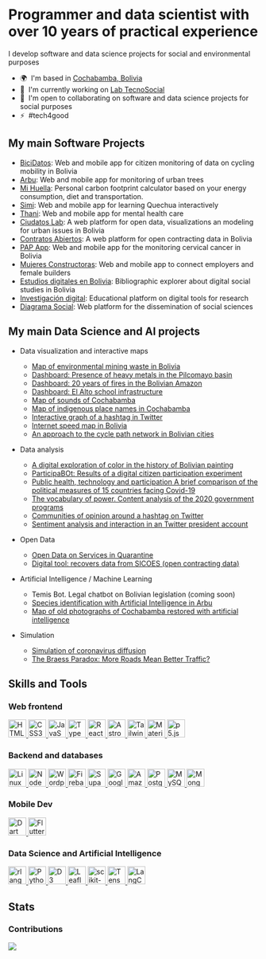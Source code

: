 # Programmer and data scientist with over 10 years of practical experience

I develop software and data science projects for social and environmental purposes

*   🌍  I'm based in [Cochabamba, Bolivia](https://es.wikipedia.org/wiki/Cochabamba)
*   🚀  I'm currently working on [Lab TecnoSocial](http://https://labtecnosocial.org/)
*   🤝  I'm open to collaborating on software and data science projects for social purposes
*   ⚡  #tech4good

## My main Software Projects
- [BiciDatos](http://bicidatos.org/): Web and mobile app for citizen monitoring of data on cycling mobility in Bolivia
- [Arbu](https://arbu.app/): Web and mobile app for monitoring of urban trees
- [Mi Huella](https://mihuella.app/): Personal carbon footprint calculator based on your energy consumption, diet and transportation.
- [Simi](https://simiquechua.app/): Web and mobile app for learning Quechua interactively
- [Thani](https://thaniconecta.app/): Web and mobile app for mental health care
- [Ciudatos Lab](https://ciudatoslab.org/): A web platform for open data, visualizations an modeling for urban issues in Bolivia
- [Contratos Abiertos](https://contratosabiertos-bo.org/): A web platform for open contracting data in Bolivia
- [PAP App](https://play.google.com/store/apps/details?id=org.labtecnosocial.pap_movil): Web and mobile app for the monitoring cervical cancer in Bolivia
- [Mujeres Constructoras](https://play.google.com/store/apps/details?id=org.latecnosocial.mujeres_constructoras): Web and mobile app to connect employers and female builders
- [Estudios digitales en Bolivia](https://labtecnosocial.org/app-bibdigital/): Bibliographic explorer about digital social studies in Bolivia
- [Investigación digital](https://investigacion-digital.org/): Educational platform on digital tools for research
- [Diagrama Social](https://diagramasocial.org/): Web platform for the dissemination of social sciences

## My main Data Science and AI projects
- Data visualization and interactive maps
  - [Map of environmental mining waste in Bolivia](https://www.connectas.org/especiales/bolivia-pais-de-la-tierra-envenenada/)
  - [Dashboard: Presence of heavy metals in the Pilcomayo basin](https://labtecnosocial.shinyapps.io/dashboard-pilcomayo/)
  - [Dashboard: 20 years of fires in the Bolivian Amazon](https://labtecnosocial.shinyapps.io/incendios-bol/)
  - [Dashboard: El Alto school infrastructure](https://labtecnosocial.org/dashboard-infraestructura-escolar-de-el-alto/)
  - [Map of sounds of Cochabamba](https://lab-tecnosocial.github.io/mapa-cocha-sonidos/)
  - [Map of indigenous place names in Cochabamba](https://lab-tecnosocial.github.io/mapa-cocha-toponimos/)
  - [Interactive graph of a hashtag in Twitter](https://labtecnosocial.org/grafo-interactivo-de-un-hashtag/)
  - [Internet speed map in Bolivia](https://labtecnosocial.org/mapa-de-velocidad-de-internet-en-bolivia)
  - [An approach to the cycle path network in Bolivian cities](https://labtecnosocial.org/una-aproximacion-a-la-red-de-ciclovias-en-las-ciudades-bolivianas/)

- Data analysis
  - [A digital exploration of color in the history of Bolivian painting](https://labtecnosocial.org/exploracion-digital-del-color-en-la-historia-de-la-pintura-boliviana/)
  - [ParticipaBOt: Results of a digital citizen participation experiment](https://labtecnosocial.org/participabot-resultados-de-un-experimento/)
  - [Public health, technology and participation
A brief comparison of the political measures of 15 countries facing Covid-19](https://labtecnosocial.org/salud-publica-tecnologia-y-participacion/)
  - [The vocabulary of power. Content analysis of the 2020 government programs](https://labtecnosocial.org/el-vocabulario-del-poder/)
  - [Communities of opinion around a hashtag on Twitter](https://alex-roc.github.io/rayo_e/)
  - [Sentiment analysis and interaction in an Twitter president account](https://alex-roc.github.io/EvoTwitter/)

- Open Data
  - [Open Data on Services in Quarantine](https://labtecnosocial.org/datos-abiertos-sobre-los-servicios-en-la-cuarentena/)
  - [Digital tool: recovers data from SICOES (open contracting data)](https://labtecnosocial.org/recupera-datos-de-sicoes/)

- Artificial Intelligence / Machine Learning
  - Temis Bot. Legal chatbot on Bolivian legislation (coming soon)
  - [Species identification with Artificial Intelligence in Arbu](https://play.google.com/store/apps/details?id=org.labtecnosocial.arbu.android&hl=es_BO)
  - [Map of old photographs of Cochabamba restored with artificial intelligence](https://labtecnosocial.org/app-cocha-antigua/)

- Simulation
  - [Simulation of coronavirus diffusion](https://labtecnosocial.org/simulacion-de-difusion-de-coronavirus/)
  - [The Braess Paradox: More Roads Mean Better Traffic?](https://ciudatoslab.org/modelos/paradoja-braess/)
  


## Skills and Tools

### Web frontend
<a href="https://developer.mozilla.org/en-US/docs/Glossary/HTML5" target="_blank" rel="noreferrer">
    <img src="https://raw.githubusercontent.com/danielcranney/readme-generator/main/public/icons/skills/html5-colored.svg"
        width="36" height="36" alt="HTML5" />
</a>
<a href="https://www.w3.org/TR/CSS/#css" target="_blank" rel="noreferrer">
    <img src="https://raw.githubusercontent.com/danielcranney/readme-generator/main/public/icons/skills/css3-colored.svg"
        width="36" height="36" alt="CSS3" />
</a>
<a href="https://developer.mozilla.org/en-US/docs/Web/JavaScript" target="_blank" rel="noreferrer">
    <img src="https://raw.githubusercontent.com/danielcranney/readme-generator/main/public/icons/skills/javascript-colored.svg"
        width="36" height="36" alt="JavaScript" />
</a>
<a href="https://www.typescriptlang.org/" target="_blank" rel="noreferrer">
    <img src="https://raw.githubusercontent.com/danielcranney/readme-generator/main/public/icons/skills/typescript-colored.svg"
        width="36" height="36" alt="TypeScript" />
</a>
<a href="https://reactjs.org/" target="_blank" rel="noreferrer">
    <img src="https://raw.githubusercontent.com/danielcranney/readme-generator/main/public/icons/skills/react-colored.svg"
        width="36" height="36" alt="React" />
</a>
<a href="https://astro.build/" target="_blank" rel="noreferrer">
    <img src="https://avatars.githubusercontent.com/u/44914786?s=200&v=4" width="36" height="36" alt="Astro" />
</a>
<a href="https://tailwindcss.com/" target="_blank" rel="noreferrer">
    <img src="https://raw.githubusercontent.com/danielcranney/readme-generator/main/public/icons/skills/tailwindcss-colored.svg"
        width="36" height="36" alt="TailwindCSS" />
</a>
<a href="https://mui.com/" target="_blank" rel="noreferrer">
    <img src="https://raw.githubusercontent.com/danielcranney/readme-generator/main/public/icons/skills/materialui-colored.svg"
        width="36" height="36" alt="Material UI" />
</a>
<a href="https://p5js.org/" target="_blank" rel="noreferrer">
    <img src="https://blindedcyclops.neocities.org/p5js-icons/p5-sq-white-background.png" width="36" height="36" alt="p5.js" />
</a>


### Backend and databases
<a href="https://www.linux.org" target="_blank" rel="noreferrer">
    <img src="https://raw.githubusercontent.com/danielcranney/readme-generator/main/public/icons/skills/linux-colored.svg" width="36" height="36" alt="Linux" />
</a>
<a href="https://nodejs.org/en/" target="_blank" rel="noreferrer">
        <img src="https://raw.githubusercontent.com/danielcranney/readme-generator/main/public/icons/skills/nodejs-colored.svg"
            width="36" height="36" alt="NodeJS" />
</a>
<a href="https://wordpress.com" target="_blank" rel="noreferrer">
    <img src="https://raw.githubusercontent.com/danielcranney/readme-generator/main/public/icons/skills/wordpress-colored.svg" width="36" height="36" alt="Wordpress" 
a>
<a href="https://firebase.google.com/" target="_blank" rel="noreferrer">
    <img src="https://raw.githubusercontent.com/danielcranney/readme-generator/main/public/icons/skills/firebase-colored.svg"
        width="36" height="36" alt="Firebase" />
</a>
<a href="https://supabase.io/" target="_blank" rel="noreferrer"><img
        src="https://raw.githubusercontent.com/danielcranney/readme-generator/main/public/icons/skills/supabase-colored.svg"
        width="36" height="36" alt="Supabase" />
</a>
<a href="https://cloud.google.com/" target="_blank" rel="noreferrer"><img
        src="https://raw.githubusercontent.com/danielcranney/readme-generator/main/public/icons/skills/googlecloud-colored.svg"
        width="36" height="36" alt="Google Cloud" />
</a>
<a href="https://aws.amazon.com" target="_blank" rel="noreferrer">
    <img src="https://raw.githubusercontent.com/danielcranney/readme-generator/main/public/icons/skills/aws-colored.svg" width="36" height="36" alt="Amazon Web Services" />
</a>
<a href="https://www.postgresql.org/" target="_blank" rel="noreferrer">
    <img src="https://raw.githubusercontent.com/danielcranney/readme-generator/main/public/icons/skills/postgresql-colored.svg"
        width="36" height="36" alt="PostgreSQL" />
</a>
<a href="https://www.mysql.com/" target="_blank" rel="noreferrer">
    <img src="https://raw.githubusercontent.com/danielcranney/readme-generator/main/public/icons/skills/mysql-colored.svg" width="36" height="36" alt="MySQL" />
</a>
<a href="https://www.mongodb.com/" target="_blank" rel="noreferrer">
    <img src="https://raw.githubusercontent.com/danielcranney/readme-generator/main/public/icons/skills/mongodb-colored.svg" width="36" height="36" alt="MongoDB" />
</a>

### Mobile Dev

<a href="https://dart.dev/" target="_blank" rel="noreferrer">
    <img src="https://raw.githubusercontent.com/danielcranney/readme-generator/main/public/icons/skills/dart-colored.svg"
        width="36" height="36" alt="Dart" />
</a>
<a href="https://flutter.dev/" target="_blank" rel="noreferrer">
    <img src="https://raw.githubusercontent.com/danielcranney/readme-generator/main/public/icons/skills/flutter-colored.svg"
        width="36" height="36" alt="Flutter" />
</a>

### Data Science and Artificial Intelligence

<a href="https://www.r-project.org/" target="_blank" rel="noreferrer">
    <img src="https://raw.githubusercontent.com/danielcranney/readme-generator/main/public/icons/skills/rlang-colored.svg"
        width="36" height="36" alt="rlang" />
</a>
<a href="https://www.python.org/" target="_blank" rel="noreferrer">
    <img src="https://raw.githubusercontent.com/danielcranney/readme-generator/main/public/icons/skills/python-colored.svg"
        width="36" height="36" alt="Python" />
</a>
<a href="https://d3js.org/" target="_blank" rel="noreferrer">
    <img src="https://avatars.githubusercontent.com/u/1562726?v=4" width="36" height="36" alt="D3" />
</a>
<a href="https://leafletjs.com/" target="_blank" rel="noreferrer">
    <img src="https://avatars.githubusercontent.com/u/2854298?s=200&v=4" width="36" height="36" alt="Leaflet" />
</a>
<a href="https://scikit-learn.org/stable/" target="_blank" rel="noreferrer">
    <img src="https://icon.icepanel.io/Technology/svg/scikit-learn.svg" width="36" height="36" alt="scikit-learn
" />
</a>
<a href="https://www.tensorflow.org/" target="_blank" rel="noreferrer">
    <img src="https://raw.githubusercontent.com/danielcranney/readme-generator/main/public/icons/skills/tensorflow-colored.svg"
        width="36" height="36" alt="TensorFlow" />
</a>
<a href="https://www.langchain.com/" target="_blank" rel="noreferrer">
    <img src="https://avatars.githubusercontent.com/u/126733545?s=200&v=4"
        width="36" height="36" alt="LangChain" />
</a>
                      

## Stats
### Contributions
<a href="http://www.github.com/alex-roc">
    <img
        src="https://github-readme-streak-stats.herokuapp.com/?user=alex-roc&stroke=ffffff&background=1c1917&ring=22c55e&fire=22c55e&currStreakNum=ffffff&currStreakLabel=22c55e&sideNums=ffffff&sideLabels=ffffff&dates=ffffff&hide_border=true" />
</a>

